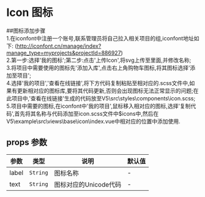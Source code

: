# Icon 图标

##图标添加步骤  
1.在iconfont中注册一个账号,联系管理员将自己拉入相关项目的组,iconfont地址如下:   (http://iconfont.cn/manage/index?manage_type=myprojects&projectId=886927)  
2.第一步:选择'我的图标';第二步:点击'上传Icon',将svg上传至里面,并修改名称;  
3.将项目中需要使用的图标先'添加入库',点击右上角购物车图标,将其图标选择'添加至项目';  
4.选择'我的项目','查看在线链接',将下方代码复制粘贴至相对应的.scss文件中,如果有更新相对应的图标库,要将其代码更新,否则会出现图标无法正常显示的问题;在此项目中,'查看在线链接'生成的代码放至V5\src\styles\components\icon.scss;  
5.项目中需要的图标,在iconfont中'我的项目',鼠标移入相对应的图标,选择'复制代码',首先将其名称与代码添加至icon.scss文件中$icons中,然后在V5\example\src\views\base\icon\index.vue中相对应的位置中添加使用.   
## props 参数
| 参数 | 类型 | 说明 | 默认值 |
| --- | --- | --- | --- |
| label | `String` | 图标名称 | - |  
| text | `String`| 图标对应的Unicode代码 | - |  
